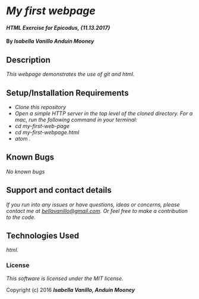 # _My first webpage_

#### _HTML Exercise for Epicodus, {11.13.2017}_

#### By _**Isabella Vanillo Anduin Mooney**_

## Description

_This webpage demonstrates the use of git and html._

## Setup/Installation Requirements

* _Clone this repository_
* _Open a simple HTTP server in the top level of the cloned directory. For a mac, run the following command in your terminal:_
* _cd my-first-web-page_
* _cd my-first-webpage.html_
* _atom ._

## Known Bugs

_No known bugs_

## Support and contact details

_If you run into any issues or have questions, ideas or concerns, please contact me at bellavanillo@gmail.com. Or feel free to make a contribution to the code._

## Technologies Used

_html._

### License

*This software is licensed under the MIT license.*

Copyright (c) 2016 **_Isabella Vanillo, Anduin Mooney_**

